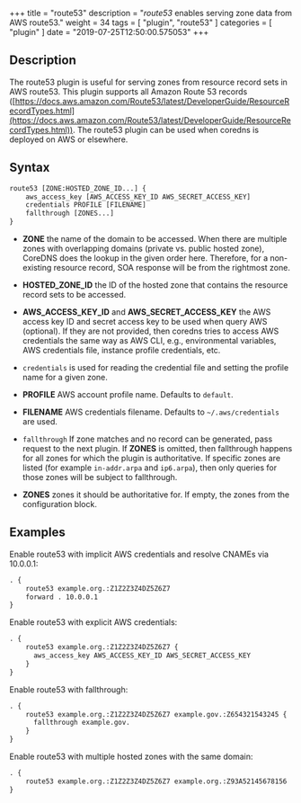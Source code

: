 +++
title = "route53"
description = "*route53* enables serving zone data from AWS route53."
weight = 34
tags = [ "plugin", "route53" ]
categories = [ "plugin" ]
date = "2019-07-25T12:50:00.575053"
+++

## Description

The route53 plugin is useful for serving zones from resource record
sets in AWS route53. This plugin supports all Amazon Route 53 records
([https://docs.aws.amazon.com/Route53/latest/DeveloperGuide/ResourceRecordTypes.html](https://docs.aws.amazon.com/Route53/latest/DeveloperGuide/ResourceRecordTypes.html)).
The route53 plugin can be used when coredns is deployed on AWS or elsewhere.

## Syntax

~~~ txt
route53 [ZONE:HOSTED_ZONE_ID...] {
    aws_access_key [AWS_ACCESS_KEY_ID AWS_SECRET_ACCESS_KEY]
    credentials PROFILE [FILENAME]
    fallthrough [ZONES...]
}
~~~

*   **ZONE** the name of the domain to be accessed. When there are multiple zones with overlapping
    domains (private vs. public hosted zone), CoreDNS does the lookup in the given order here.
    Therefore, for a non-existing resource record, SOA response will be from the rightmost zone.

*   **HOSTED_ZONE_ID** the ID of the hosted zone that contains the resource record sets to be
    accessed.

*   **AWS_ACCESS_KEY_ID** and **AWS_SECRET_ACCESS_KEY** the AWS access key ID and secret access key
    to be used when query AWS (optional). If they are not provided, then coredns tries to access
    AWS credentials the same way as AWS CLI, e.g., environmental variables, AWS credentials file,
    instance profile credentials, etc.

*   `credentials` is used for reading the credential file and setting the profile name for a given
    zone.

*   **PROFILE** AWS account profile name. Defaults to `default`.

*   **FILENAME** AWS credentials filename. Defaults to `~/.aws/credentials` are used.

*   `fallthrough` If zone matches and no record can be generated, pass request to the next plugin.
    If **ZONES** is omitted, then fallthrough happens for all zones for which the plugin is
    authoritative. If specific zones are listed (for example `in-addr.arpa` and `ip6.arpa`), then
    only queries for those zones will be subject to fallthrough.

*   **ZONES** zones it should be authoritative for. If empty, the zones from the configuration
    block.

## Examples

Enable route53 with implicit AWS credentials and resolve CNAMEs via 10.0.0.1:

~~~ txt
. {
	route53 example.org.:Z1Z2Z3Z4DZ5Z6Z7
    forward . 10.0.0.1
}
~~~

Enable route53 with explicit AWS credentials:

~~~ txt
. {
    route53 example.org.:Z1Z2Z3Z4DZ5Z6Z7 {
      aws_access_key AWS_ACCESS_KEY_ID AWS_SECRET_ACCESS_KEY
    }
}
~~~

Enable route53 with fallthrough:

~~~ txt
. {
    route53 example.org.:Z1Z2Z3Z4DZ5Z6Z7 example.gov.:Z654321543245 {
      fallthrough example.gov.
    }
}
~~~

Enable route53 with multiple hosted zones with the same domain:

~~~ txt
. {
    route53 example.org.:Z1Z2Z3Z4DZ5Z6Z7 example.org.:Z93A52145678156
}
~~~
